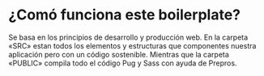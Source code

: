 # ¿Comó funciona este boilerplate?
Se basa en los principios de desarrollo y producción web. En la carpeta «SRC» estan todos los elementos y estructuras que componentes nuestra aplicación pero con un código sostenible. Mientras que la carpeta «PUBLIC» compila todo el código Pug y Sass con ayuda de Prepros.
